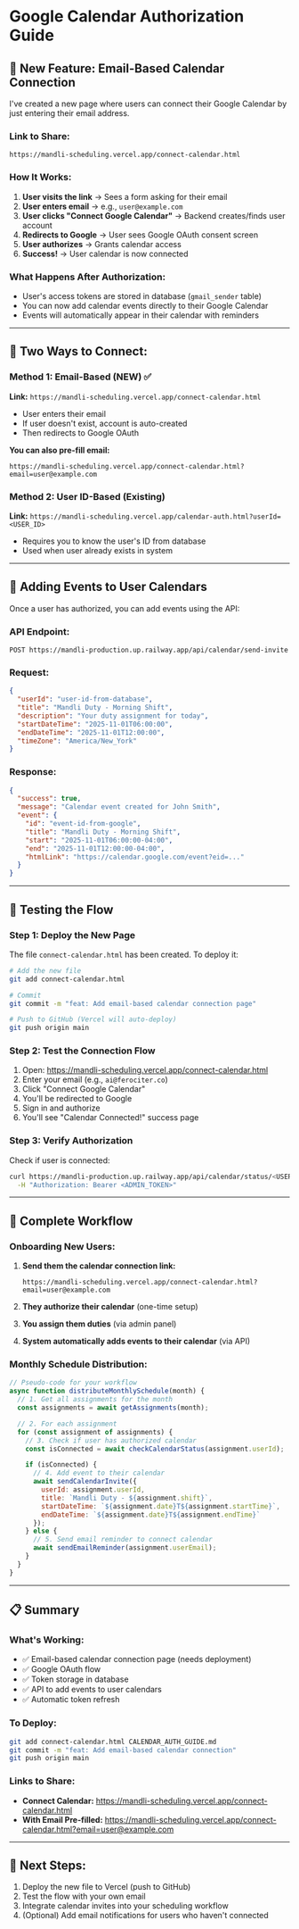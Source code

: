 # Google Calendar Authorization Guide

## 📅 New Feature: Email-Based Calendar Connection

I've created a new page where users can connect their Google Calendar by just entering their email address.

### **Link to Share:**
```
https://mandli-scheduling.vercel.app/connect-calendar.html
```

### **How It Works:**

1. **User visits the link** → Sees a form asking for their email
2. **User enters email** → e.g., `user@example.com`
3. **User clicks "Connect Google Calendar"** → Backend creates/finds user account
4. **Redirects to Google** → User sees Google OAuth consent screen
5. **User authorizes** → Grants calendar access
6. **Success!** → User calendar is now connected

### **What Happens After Authorization:**

- User's access tokens are stored in database (`gmail_sender` table)
- You can now add calendar events directly to their Google Calendar
- Events will automatically appear in their calendar with reminders

---

## 🔗 **Two Ways to Connect:**

### **Method 1: Email-Based (NEW)** ✅
**Link:** `https://mandli-scheduling.vercel.app/connect-calendar.html`

- User enters their email
- If user doesn't exist, account is auto-created
- Then redirects to Google OAuth

**You can also pre-fill email:**
```
https://mandli-scheduling.vercel.app/connect-calendar.html?email=user@example.com
```

### **Method 2: User ID-Based (Existing)**
**Link:** `https://mandli-scheduling.vercel.app/calendar-auth.html?userId=<USER_ID>`

- Requires you to know the user's ID from database
- Used when user already exists in system

---

## 📧 **Adding Events to User Calendars**

Once a user has authorized, you can add events using the API:

### **API Endpoint:**
```
POST https://mandli-production.up.railway.app/api/calendar/send-invite
```

### **Request:**
```json
{
  "userId": "user-id-from-database",
  "title": "Mandli Duty - Morning Shift",
  "description": "Your duty assignment for today",
  "startDateTime": "2025-11-01T06:00:00",
  "endDateTime": "2025-11-01T12:00:00",
  "timeZone": "America/New_York"
}
```

### **Response:**
```json
{
  "success": true,
  "message": "Calendar event created for John Smith",
  "event": {
    "id": "event-id-from-google",
    "title": "Mandli Duty - Morning Shift",
    "start": "2025-11-01T06:00:00-04:00",
    "end": "2025-11-01T12:00:00-04:00",
    "htmlLink": "https://calendar.google.com/event?eid=..."
  }
}
```

---

## 🧪 **Testing the Flow**

### **Step 1: Deploy the New Page**
The file `connect-calendar.html` has been created. To deploy it:

```bash
# Add the new file
git add connect-calendar.html

# Commit
git commit -m "feat: Add email-based calendar connection page"

# Push to GitHub (Vercel will auto-deploy)
git push origin main
```

### **Step 2: Test the Connection Flow**

1. Open: https://mandli-scheduling.vercel.app/connect-calendar.html
2. Enter your email (e.g., `ai@ferociter.co`)
3. Click "Connect Google Calendar"
4. You'll be redirected to Google
5. Sign in and authorize
6. You'll see "Calendar Connected!" success page

### **Step 3: Verify Authorization**

Check if user is connected:
```bash
curl https://mandli-production.up.railway.app/api/calendar/status/<USER_ID> \
  -H "Authorization: Bearer <ADMIN_TOKEN>"
```

---

## 🔄 **Complete Workflow**

### **Onboarding New Users:**

1. **Send them the calendar connection link:**
   ```
   https://mandli-scheduling.vercel.app/connect-calendar.html?email=user@example.com
   ```

2. **They authorize their calendar** (one-time setup)

3. **You assign them duties** (via admin panel)

4. **System automatically adds events to their calendar** (via API)

### **Monthly Schedule Distribution:**

```javascript
// Pseudo-code for your workflow
async function distributeMonthlySchedule(month) {
  // 1. Get all assignments for the month
  const assignments = await getAssignments(month);

  // 2. For each assignment
  for (const assignment of assignments) {
    // 3. Check if user has authorized calendar
    const isConnected = await checkCalendarStatus(assignment.userId);

    if (isConnected) {
      // 4. Add event to their calendar
      await sendCalendarInvite({
        userId: assignment.userId,
        title: `Mandli Duty - ${assignment.shift}`,
        startDateTime: `${assignment.date}T${assignment.startTime}`,
        endDateTime: `${assignment.date}T${assignment.endTime}`
      });
    } else {
      // 5. Send email reminder to connect calendar
      await sendEmailReminder(assignment.userEmail);
    }
  }
}
```

---

## 📋 **Summary**

### **What's Working:**
- ✅ Email-based calendar connection page (needs deployment)
- ✅ Google OAuth flow
- ✅ Token storage in database
- ✅ API to add events to user calendars
- ✅ Automatic token refresh

### **To Deploy:**
```bash
git add connect-calendar.html CALENDAR_AUTH_GUIDE.md
git commit -m "feat: Add email-based calendar connection"
git push origin main
```

### **Links to Share:**
- **Connect Calendar:** https://mandli-scheduling.vercel.app/connect-calendar.html
- **With Email Pre-filled:** https://mandli-scheduling.vercel.app/connect-calendar.html?email=user@example.com

---

## 🚀 **Next Steps:**

1. Deploy the new file to Vercel (push to GitHub)
2. Test the flow with your own email
3. Integrate calendar invites into your scheduling workflow
4. (Optional) Add email notifications for users who haven't connected

